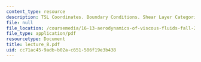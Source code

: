 ```yaml
---
content_type: resource
description: TSL Coordinates. Boundary Conditions. Shear Layer Categories
file: null
file_location: /coursemedia/16-13-aerodynamics-of-viscous-fluids-fall-2003/cc71ac459adbb02ac651586f19e3b438_lecture_8.pdf
file_type: application/pdf
resourcetype: Document
title: lecture_8.pdf
uid: cc71ac45-9adb-b02a-c651-586f19e3b438
---
```

